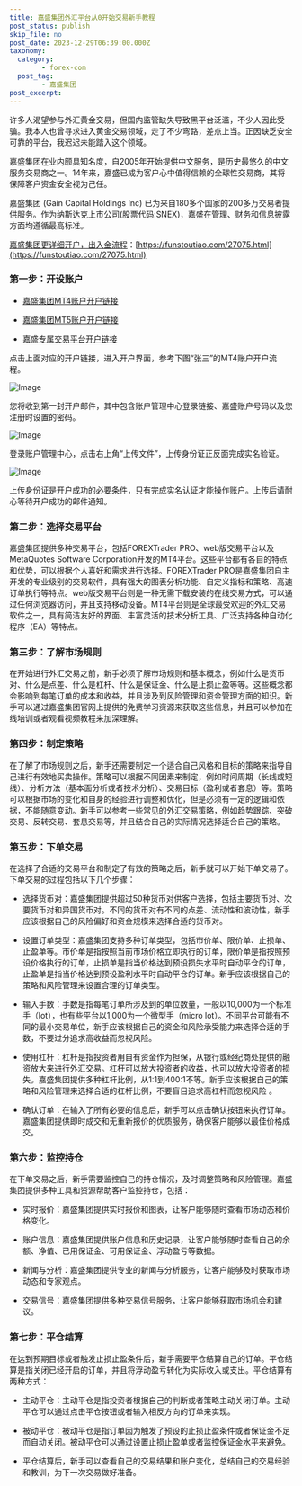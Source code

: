 ```yaml
---
title: 嘉盛集团外汇平台从0开始交易新手教程
post_status: publish
skip_file: no
post_date: 2023-12-29T06:39:00.000Z
taxonomy:
  category:
        - forex-com
  post_tag:
        - 嘉盛集团
post_excerpt: 
---
```

许多人渴望参与外汇黄金交易，但国内监管缺失导致黑平台泛滥，不少人因此受骗。我本人也曾寻求进入黄金交易领域，走了不少弯路，差点上当。正因缺乏安全可靠的平台，我迟迟未能踏入这个领域。

嘉盛集团在业内颇具知名度，自2005年开始提供中文服务，是历史最悠久的中文服务交易商之一。14年来，嘉盛已成为客户心中值得信赖的全球性交易商，其将保障客户资金安全视为己任。

嘉盛集团 (Gain Capital Holdings Inc) 已为来自180多个国家的200多万交易者提供服务。作为纳斯达克上市公司(股票代码:SNEX)，嘉盛在管理、财务和信息披露方面均遵循最高标准。

[嘉盛集团更详细开户，出入金流程](https://funstoutiao.com/27075.html)：[https://funstoutiao.com/27075.html](https://funstoutiao.com/27075.html)

### 第一步：开设账户

* [嘉盛集团MT4账户开户链接](https://s.ssgg.net/jsmt4)

* [嘉盛集团MT5账户开户链接](https://s.ssgg.net/jsmt5)

* [嘉盛专属交易平台开户链接](https://s.ssgg.net/js)

点击上面对应的开户链接，进入开户界面，参考下图“张三”的MT4账户开户流程。

![Image](https://prod-files-secure.s3.us-west-2.amazonaws.com/39ed1227-6d7d-4570-be36-9ccd4a2c4241/7a167aea-686b-400d-af59-4e18eb607a40/640.png?X-Amz-Algorithm=AWS4-HMAC-SHA256&X-Amz-Content-Sha256=UNSIGNED-PAYLOAD&X-Amz-Credential=ASIAZI2LB4666W3I6HSG%2F20250208%2Fus-west-2%2Fs3%2Faws4_request&X-Amz-Date=20250208T221309Z&X-Amz-Expires=3600&X-Amz-Security-Token=IQoJb3JpZ2luX2VjEH4aCXVzLXdlc3QtMiJHMEUCIA5QlZ4icTks5hvEhutUkifXKW%2FBipTL5bbH8WcROhLtAiEAwz4TewmR0Z82GUNM6hh3fI9ZJ5cVurPfXX0YcsX4C7cqiAQIl%2F%2F%2F%2F%2F%2F%2F%2F%2F%2F%2FARAAGgw2Mzc0MjMxODM4MDUiDIFkaIBMWcISjMHjwircAwPI6kIUkvRKqD%2BFZxhmf9WYiH1Gka%2BRvy2oz9fcsBbUMCtqJDWxsYvC%2FzvXoOmnrE%2FBBA278E0dlKarB1oUM7Gm8YfZxJzjwJqxguBunhH%2FsvaMfCLjIa2FmcxwUzI2I%2BoB7Qs0HtLX08JLZYc92rLaiBUqPDHlkNc62Dm0fDAhVK10LaG4oRzeW6H0AZAeJiIQ1%2BkXINolppTDDIM76pRis2sdnDN7bYOkaCQutZK3B4CuDlNo4%2FakIHu0xk6C9VgqaN9Z7N6p44VLLyUsUPzmL9ch%2FaTWypJsn4G256PNRin8xMhmfezuz3F0%2F0FXoeALQl%2F3GrrGuWlNurTgGFkRTM0Y2ExyNFhmOfTWcEVbZne1u1H6llkYbhnEh7FQnhAiX0GYhYadShzFKeS8u3%2FFi8UxHBGiCfEdGRvyhWjzzoIsRyYQBsJeW6KgWBuQ6qjjSsatyk2xjfRh7WkAUJY5L3A032lQj%2Br3J6aqbIDvKDTe3XAhDMe9gFW3sSNcYSuu5ANXdjn7tRWUsVv0xArz%2BO%2B20UzJHFxev83%2BRk23w5ojMDEkraLOCDGfE33BNkQMen%2Fbqo04wnnI0yRB3wrsvm6Y0K3Q3QuvEE23Nn%2BX%2BC5jJLUQ5L2MPYQjMJyXn70GOqUBEduH6m34JI%2BukId4Ku5ClATXfAwqwCYih9Nvjzvbi8QEQ8U9DcjlZZ8OhtDYqqZ1sARxGXKOr4bn8LbiR7XeU5k%2B9igdMsIl48aSHQ0b4VGfjT2e7uyUhrjuLUT4U%2B7pyfqg0sKwxfaktNWfbm%2BJxgLcr48aAhKvmKNzHHzPluAK6G1wJbElKF2E0%2FVneCniQH6xBkZse%2Fqq2qkub3eZ4pBiCkPC&X-Amz-Signature=2b0098e7478c0b9f0025e039726d17823b488a9ee03d73c474ddd784ee9a5304&X-Amz-SignedHeaders=host&x-id=GetObject)

您将收到第一封开户邮件，其中包含账户管理中心登录链接、嘉盛账户号码以及您注册时设置的密码。

![Image](https://prod-files-secure.s3.us-west-2.amazonaws.com/39ed1227-6d7d-4570-be36-9ccd4a2c4241/eaa1c6b3-2877-4284-a0e1-530e222c27fb/image.png?X-Amz-Algorithm=AWS4-HMAC-SHA256&X-Amz-Content-Sha256=UNSIGNED-PAYLOAD&X-Amz-Credential=ASIAZI2LB4666W3I6HSG%2F20250208%2Fus-west-2%2Fs3%2Faws4_request&X-Amz-Date=20250208T221309Z&X-Amz-Expires=3600&X-Amz-Security-Token=IQoJb3JpZ2luX2VjEH4aCXVzLXdlc3QtMiJHMEUCIA5QlZ4icTks5hvEhutUkifXKW%2FBipTL5bbH8WcROhLtAiEAwz4TewmR0Z82GUNM6hh3fI9ZJ5cVurPfXX0YcsX4C7cqiAQIl%2F%2F%2F%2F%2F%2F%2F%2F%2F%2F%2FARAAGgw2Mzc0MjMxODM4MDUiDIFkaIBMWcISjMHjwircAwPI6kIUkvRKqD%2BFZxhmf9WYiH1Gka%2BRvy2oz9fcsBbUMCtqJDWxsYvC%2FzvXoOmnrE%2FBBA278E0dlKarB1oUM7Gm8YfZxJzjwJqxguBunhH%2FsvaMfCLjIa2FmcxwUzI2I%2BoB7Qs0HtLX08JLZYc92rLaiBUqPDHlkNc62Dm0fDAhVK10LaG4oRzeW6H0AZAeJiIQ1%2BkXINolppTDDIM76pRis2sdnDN7bYOkaCQutZK3B4CuDlNo4%2FakIHu0xk6C9VgqaN9Z7N6p44VLLyUsUPzmL9ch%2FaTWypJsn4G256PNRin8xMhmfezuz3F0%2F0FXoeALQl%2F3GrrGuWlNurTgGFkRTM0Y2ExyNFhmOfTWcEVbZne1u1H6llkYbhnEh7FQnhAiX0GYhYadShzFKeS8u3%2FFi8UxHBGiCfEdGRvyhWjzzoIsRyYQBsJeW6KgWBuQ6qjjSsatyk2xjfRh7WkAUJY5L3A032lQj%2Br3J6aqbIDvKDTe3XAhDMe9gFW3sSNcYSuu5ANXdjn7tRWUsVv0xArz%2BO%2B20UzJHFxev83%2BRk23w5ojMDEkraLOCDGfE33BNkQMen%2Fbqo04wnnI0yRB3wrsvm6Y0K3Q3QuvEE23Nn%2BX%2BC5jJLUQ5L2MPYQjMJyXn70GOqUBEduH6m34JI%2BukId4Ku5ClATXfAwqwCYih9Nvjzvbi8QEQ8U9DcjlZZ8OhtDYqqZ1sARxGXKOr4bn8LbiR7XeU5k%2B9igdMsIl48aSHQ0b4VGfjT2e7uyUhrjuLUT4U%2B7pyfqg0sKwxfaktNWfbm%2BJxgLcr48aAhKvmKNzHHzPluAK6G1wJbElKF2E0%2FVneCniQH6xBkZse%2Fqq2qkub3eZ4pBiCkPC&X-Amz-Signature=7abeb01b356f1174f9d477abc7091e2c27a3d48fefbf54174dddb3c4f2433df3&X-Amz-SignedHeaders=host&x-id=GetObject)

登录账户管理中心，点击右上角“上传文件”，上传身份证正反面完成实名验证。

![Image](https://prod-files-secure.s3.us-west-2.amazonaws.com/39ed1227-6d7d-4570-be36-9ccd4a2c4241/54090639-09fc-46b4-a135-e0289f707147/image.png?X-Amz-Algorithm=AWS4-HMAC-SHA256&X-Amz-Content-Sha256=UNSIGNED-PAYLOAD&X-Amz-Credential=ASIAZI2LB4666W3I6HSG%2F20250208%2Fus-west-2%2Fs3%2Faws4_request&X-Amz-Date=20250208T221309Z&X-Amz-Expires=3600&X-Amz-Security-Token=IQoJb3JpZ2luX2VjEH4aCXVzLXdlc3QtMiJHMEUCIA5QlZ4icTks5hvEhutUkifXKW%2FBipTL5bbH8WcROhLtAiEAwz4TewmR0Z82GUNM6hh3fI9ZJ5cVurPfXX0YcsX4C7cqiAQIl%2F%2F%2F%2F%2F%2F%2F%2F%2F%2F%2FARAAGgw2Mzc0MjMxODM4MDUiDIFkaIBMWcISjMHjwircAwPI6kIUkvRKqD%2BFZxhmf9WYiH1Gka%2BRvy2oz9fcsBbUMCtqJDWxsYvC%2FzvXoOmnrE%2FBBA278E0dlKarB1oUM7Gm8YfZxJzjwJqxguBunhH%2FsvaMfCLjIa2FmcxwUzI2I%2BoB7Qs0HtLX08JLZYc92rLaiBUqPDHlkNc62Dm0fDAhVK10LaG4oRzeW6H0AZAeJiIQ1%2BkXINolppTDDIM76pRis2sdnDN7bYOkaCQutZK3B4CuDlNo4%2FakIHu0xk6C9VgqaN9Z7N6p44VLLyUsUPzmL9ch%2FaTWypJsn4G256PNRin8xMhmfezuz3F0%2F0FXoeALQl%2F3GrrGuWlNurTgGFkRTM0Y2ExyNFhmOfTWcEVbZne1u1H6llkYbhnEh7FQnhAiX0GYhYadShzFKeS8u3%2FFi8UxHBGiCfEdGRvyhWjzzoIsRyYQBsJeW6KgWBuQ6qjjSsatyk2xjfRh7WkAUJY5L3A032lQj%2Br3J6aqbIDvKDTe3XAhDMe9gFW3sSNcYSuu5ANXdjn7tRWUsVv0xArz%2BO%2B20UzJHFxev83%2BRk23w5ojMDEkraLOCDGfE33BNkQMen%2Fbqo04wnnI0yRB3wrsvm6Y0K3Q3QuvEE23Nn%2BX%2BC5jJLUQ5L2MPYQjMJyXn70GOqUBEduH6m34JI%2BukId4Ku5ClATXfAwqwCYih9Nvjzvbi8QEQ8U9DcjlZZ8OhtDYqqZ1sARxGXKOr4bn8LbiR7XeU5k%2B9igdMsIl48aSHQ0b4VGfjT2e7uyUhrjuLUT4U%2B7pyfqg0sKwxfaktNWfbm%2BJxgLcr48aAhKvmKNzHHzPluAK6G1wJbElKF2E0%2FVneCniQH6xBkZse%2Fqq2qkub3eZ4pBiCkPC&X-Amz-Signature=2fae6806d49bf5c6b810c7498598d5838ff45fd5038557f05d6d7047637a7fbe&X-Amz-SignedHeaders=host&x-id=GetObject)

上传身份证是开户成功的必要条件，只有完成实名认证才能操作账户。上传后请耐心等待开户成功的邮件通知。

### 第二步：选择交易平台

嘉盛集团提供多种交易平台，包括FOREXTrader PRO、web版交易平台以及MetaQuotes Software Corporation开发的MT4平台。这些平台都有各自的特点和优势，可以根据个人喜好和需求进行选择。FOREXTrader PRO是嘉盛集团自主开发的专业级别的交易软件，具有强大的图表分析功能、自定义指标和策略、高速订单执行等特点。web版交易平台则是一种无需下载安装的在线交易方式，可以通过任何浏览器访问，并且支持移动设备。MT4平台则是全球最受欢迎的外汇交易软件之一，具有简洁友好的界面、丰富灵活的技术分析工具、广泛支持各种自动化程序（EA）等特点。

### 第三步：了解市场规则

在开始进行外汇交易之前，新手必须了解市场规则和基本概念，例如什么是货币对、什么是点差、什么是杠杆、什么是保证金、什么是止损止盈等等。这些概念都会影响到每笔订单的成本和收益，并且涉及到风险管理和资金管理方面的知识。新手可以通过嘉盛集团官网上提供的免费学习资源来获取这些信息，并且可以参加在线培训或者观看视频教程来加深理解。

### 第四步：制定策略

在了解了市场规则之后，新手还需要制定一个适合自己风格和目标的策略来指导自己进行有效地买卖操作。策略可以根据不同因素来制定，例如时间周期（长线或短线）、分析方法（基本面分析或者技术分析）、交易目标（盈利或者套息）等。策略可以根据市场的变化和自身的经验进行调整和优化，但是必须有一定的逻辑和依据，不能随意变动。新手可以参考一些常见的外汇交易策略，例如趋势跟踪、突破交易、反转交易、套息交易等，并且结合自己的实际情况选择适合自己的策略。

### 第五步：下单交易

在选择了合适的交易平台和制定了有效的策略之后，新手就可以开始下单交易了。下单交易的过程包括以下几个步骤：

* 选择货币对：嘉盛集团提供超过50种货币对供客户选择，包括主要货币对、次要货币对和异国货币对。不同的货币对有不同的点差、流动性和波动性，新手应该根据自己的风险偏好和资金规模来选择合适的货币对。

* 设置订单类型：嘉盛集团支持多种订单类型，包括市价单、限价单、止损单、止盈单等。市价单是指按照当前市场价格立即执行的订单，限价单是指按照预设价格执行的订单，止损单是指当价格达到预设损失水平时自动平仓的订单，止盈单是指当价格达到预设盈利水平时自动平仓的订单。新手应该根据自己的策略和风险管理来设置合理的订单类型。

* 输入手数：手数是指每笔订单所涉及到的单位数量，一般以10,000为一个标准手（lot），也有些平台以1,000为一个微型手（micro lot）。不同平台可能有不同的最小交易单位，新手应该根据自己的资金和风险承受能力来选择合适的手数，不要过分追求高收益而忽视风险。

* 使用杠杆：杠杆是指投资者用自有资金作为担保，从银行或经纪商处提供的融资放大来进行外汇交易。杠杆可以放大投资者的收益，也可以放大投资者的损失。嘉盛集团提供多种杠杆比例，从1:1到400:1不等。新手应该根据自己的策略和风险管理来选择合适的杠杆比例，不要盲目追求高杠杆而忽视风险 。

* 确认订单：在输入了所有必要的信息后，新手可以点击确认按钮来执行订单。嘉盛集团提供即时成交和无重新报价的优质服务，确保客户能够以最佳价格成交。

### 第六步：监控持仓

在下单交易之后，新手需要监控自己的持仓情况，及时调整策略和风险管理。嘉盛集团提供多种工具和资源帮助客户监控持仓，包括：

* 实时报价：嘉盛集团提供实时报价和图表，让客户能够随时查看市场动态和价格变化。

* 账户信息：嘉盛集团提供账户信息和历史记录，让客户能够随时查看自己的余额、净值、已用保证金、可用保证金、浮动盈亏等数据。

* 新闻与分析：嘉盛集团提供专业的新闻与分析服务，让客户能够及时获取市场动态和专家观点。

* 交易信号：嘉盛集团提供多种交易信号服务，让客户能够获取市场机会和建议。

### 第七步：平仓结算

在达到预期目标或者触发止损止盈条件后，新手需要平仓结算自己的订单。平仓结算是指关闭已经开启的订单，并且将浮动盈亏转化为实际收入或支出。平仓结算有两种方式：

* 主动平仓：主动平仓是指投资者根据自己的判断或者策略主动关闭订单。主动平仓可以通过点击平仓按钮或者输入相反方向的订单来实现。

* 被动平仓：被动平仓是指订单因为触发了预设的止损止盈条件或者保证金不足而自动关闭。被动平仓可以通过设置止损止盈单或者监控保证金水平来避免。

* 平仓结算后，新手可以查看自己的交易结果和账户变化，总结自己的交易经验和教训，为下一次交易做好准备。